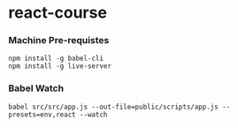 # react-course

### Machine Pre-requistes
```
npm install -g babel-cli
npm install -g live-server
```

### Babel Watch
```
babel src/src/app.js --out-file=public/scripts/app.js --presets=env,react --watch
```